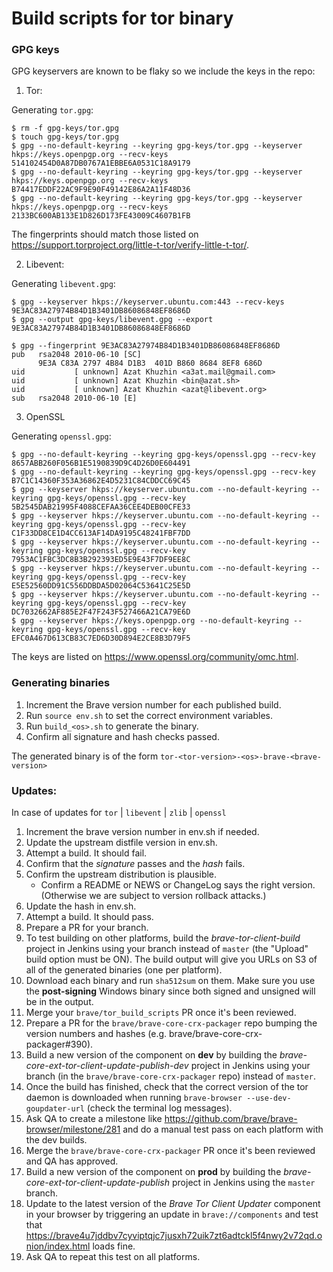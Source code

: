 # Build scripts for tor binary

### GPG keys

GPG keyservers are known to be flaky so we include the keys in the repo:

1. Tor:

Generating `tor.gpg`:
```
$ rm -f gpg-keys/tor.gpg
$ touch gpg-keys/tor.gpg
$ gpg --no-default-keyring --keyring gpg-keys/tor.gpg --keyserver hkps://keys.openpgp.org --recv-keys 514102454D0A87DB0767A1EBBE6A0531C18A9179
$ gpg --no-default-keyring --keyring gpg-keys/tor.gpg --keyserver hkps://keys.openpgp.org --recv-keys B74417EDDF22AC9F9E90F49142E86A2A11F48D36
$ gpg --no-default-keyring --keyring gpg-keys/tor.gpg --keyserver hkps://keys.openpgp.org --recv-keys 2133BC600AB133E1D826D173FE43009C4607B1FB
```

The fingerprints should match those listed on https://support.torproject.org/little-t-tor/verify-little-t-tor/.

2. Libevent:

Generating `libevent.gpg`:
```
$ gpg --keyserver hkps://keyserver.ubuntu.com:443 --recv-keys 9E3AC83A27974B84D1B3401DB86086848EF8686D
$ gpg --output gpg-keys/libevent.gpg --export 9E3AC83A27974B84D1B3401DB86086848EF8686D
```

```
$ gpg --fingerprint 9E3AC83A27974B84D1B3401DB86086848EF8686D
pub   rsa2048 2010-06-10 [SC]
      9E3A C83A 2797 4B84 D1B3  401D B860 8684 8EF8 686D
uid           [ unknown] Azat Khuzhin <a3at.mail@gmail.com>
uid           [ unknown] Azat Khuzhin <bin@azat.sh>
uid           [ unknown] Azat Khuzhin <azat@libevent.org>
sub   rsa2048 2010-06-10 [E]
```

3. OpenSSL

Generating `openssl.gpg`:
```
$ gpg --no-default-keyring --keyring gpg-keys/openssl.gpg --recv-key 8657ABB260F056B1E5190839D9C4D26D0E604491
$ gpg --no-default-keyring --keyring gpg-keys/openssl.gpg --recv-key B7C1C14360F353A36862E4D5231C84CDDCC69C45
$ gpg --keyserver hkps://keyserver.ubuntu.com --no-default-keyring --keyring gpg-keys/openssl.gpg --recv-key 5B2545DAB21995F4088CEFAA36CEE4DEB00CFE33
$ gpg --keyserver hkps://keyserver.ubuntu.com --no-default-keyring --keyring gpg-keys/openssl.gpg --recv-key C1F33DD8CE1D4CC613AF14DA9195C48241FBF7DD
$ gpg --keyserver hkps://keyserver.ubuntu.com --no-default-keyring --keyring gpg-keys/openssl.gpg --recv-key 7953AC1FBC3DC8B3B292393ED5E9E43F7DF9EE8C
$ gpg --keyserver hkps://keyserver.ubuntu.com --no-default-keyring --keyring gpg-keys/openssl.gpg --recv-key E5E52560DD91C556DDBDA5D02064C53641C25E5D
$ gpg --keyserver hkps://keyserver.ubuntu.com --no-default-keyring --keyring gpg-keys/openssl.gpg --recv-key DC7032662AF885E2F47F243F527466A21CA79E6D
$ gpg --keyserver hkps://keys.openpgp.org --no-default-keyring --keyring gpg-keys/openssl.gpg --recv-key EFC0A467D613CB83C7ED6D30D894E2CE8B3D79F5
```

The keys are listed on https://www.openssl.org/community/omc.html.

### Generating binaries

1. Increment the Brave version number for each published build.
2. Run `source env.sh` to set the correct environment variables.
3. Run `build_<os>.sh` to generate the binary. 
4. Confirm all signature and hash checks passed.

The generated binary is of the form `tor-<tor-version>-<os>-brave-<brave-version>`

### Updates:

In case of updates for `tor` | `libevent` | `zlib` | `openssl`

1. Increment the brave version number in env.sh if needed.
2. Update the upstream distfile version in env.sh.
3. Attempt a build.  It should fail.
4. Confirm that the _signature_ passes and the _hash_ fails.
5. Confirm the upstream distribution is plausible.
   - Confirm a README or NEWS or ChangeLog says the right version.
     (Otherwise we are subject to version rollback attacks.)
6. Update the hash in env.sh.
7. Attempt a build.  It should pass.
8. Prepare a PR for your branch.
9. To test building on other platforms, build the *brave-tor-client-build* project in Jenkins using your branch instead of `master` (the "Upload" build option must be ON). The build output will give you URLs on S3 of all of the generated binaries (one per platform).
10. Download each binary and run `sha512sum` on them. Make sure you use the **post-signing** Windows binary since both signed and unsigned will be in the output.
11. Merge your `brave/tor_build_scripts` PR once it's been reviewed.
12. Prepare a PR for the `brave/brave-core-crx-packager` repo bumping the version numbers and hashes (e.g. brave/brave-core-crx-packager#390).
13. Build a new version of the component on **dev** by building the *brave-core-ext-tor-client-update-publish-dev* project in Jenkins using your branch (in the `brave/brave-core-crx-packager` repo) instead of `master`.
14. Once the build has finished, check that the correct version of the tor daemon is downloaded when running `brave-browser --use-dev-goupdater-url` (check the terminal log messages).
15. Ask QA to create a milestone like https://github.com/brave/brave-browser/milestone/281 and do a manual test pass on each platform with the dev builds.
16. Merge the `brave/brave-core-crx-packager` PR once it's been reviewed and QA has approved.
17. Build a new version of the component on **prod** by building the *brave-core-ext-tor-client-update-publish* project in Jenkins using the `master` branch.
18. Update to the latest version of the *Brave Tor Client Updater* component in your browser by triggering an update in `brave://components` and test that https://brave4u7jddbv7cyviptqjc7jusxh72uik7zt6adtckl5f4nwy2v72qd.onion/index.html loads fine.
19. Ask QA to repeat this test on all platforms.
